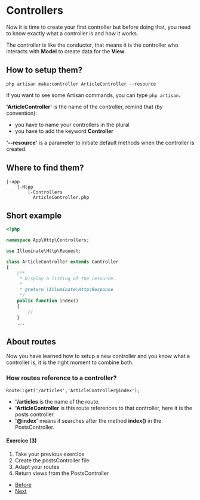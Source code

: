 # Controllers

Now it is time to create your first controller but before doing that, you need to know exactly what a controller is and how it works. 

The controller is like the conductor, that means it is the controller who interacts with **Model** to create data for the **View**.

## How to setup them?

`php artisan make:controller ArticleController --resource`

If you want to see some Artisan commands, you can type `php artisan`.

**'ArticleController'** is the name of the controller, remind that (by convention):
- you have to name your controllers in the plural
- you have to add the keyword **Controller**

**'--resource'** is a parameter to initiate default methods when the controller is created.

## Where to find them?

```console
|-app
    |-Htpp
        |-Controllers
          ArticleController.php
```

## Short example

```php
<?php

namespace App\Http\Controllers;

use Illuminate\Http\Request;

class ArticleController extends Controller
{
    /**
     * Display a listing of the resource.
     *
     * @return \Illuminate\Http\Response
     */
    public function index()
    {
        //
    }
    ...

```

## About routes
Now you have learned how to setup a new controller and you know what a controller is, it is the right moment to combine both. 

### How routes reference to a controller?

`Route::get('/articles','ArticleController@index');`

- **'/articles** is the name of the route.
- **'ArticleController** is this route references to that controller, here it is the posts controller.
- **'@index'** means it searches after the method **index()** in the PostsController.

#### Exercice (3)

1. Take your previous exercice
2. Create the postsController file
3. Adapt your routes
4. Return views from the PostsController

- [Before](/02.TheBasics/c.views.md)
- [Next](e.migrations.md)